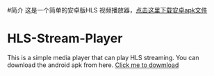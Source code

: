 #简介
这是一个简单的安卓版HLS 视频播放器，[点击这里下载安卓apk文件](https://raw.githubusercontent.com/hookr/application-package/master/HLSPlayer.apk)
# HLS-Stream-Player
This is a simple media player that can play HLS streaming.
You can download the android apk from here. [Click me to dowmload](https://raw.githubusercontent.com/hookr/application-package/master/HLSPlayer.apk)
